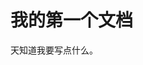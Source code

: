 <!DOCTYPE html>
<html>
<head>
<meta charset="utf-8">
</head>
<body>

<h1>我的第一个文档</h1>
<p>天知道我要写点什么。</p>

</body>
</html>
